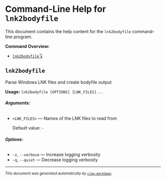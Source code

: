 # Command-Line Help for `lnk2bodyfile`

This document contains the help content for the `lnk2bodyfile` command-line program.

**Command Overview:**

* [`lnk2bodyfile`↴](#lnk2bodyfile)

## `lnk2bodyfile`

Parse Windows LNK files and create bodyfile output

**Usage:** `lnk2bodyfile [OPTIONS] [LNK_FILES]...`

###### **Arguments:**

* `<LNK_FILES>` — Names of the LNK files to read from

  Default value: `-`

###### **Options:**

* `-v`, `--verbose` — Increase logging verbosity
* `-q`, `--quiet` — Decrease logging verbosity



<hr/>

<small><i>
    This document was generated automatically by
    <a href="https://crates.io/crates/clap-markdown"><code>clap-markdown</code></a>.
</i></small>

